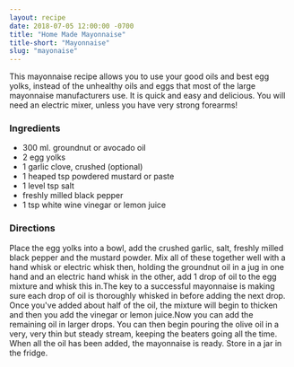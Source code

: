 ```yaml
---
layout: recipe
date: 2018-07-05 12:00:00 -0700
title: "Home Made Mayonnaise"
title-short: "Mayonnaise"
slug: "mayonaise"
---
```


This mayonnaise recipe allows you to use your good oils and best egg yolks, instead of the unhealthy oils and eggs  that most of  the large mayonnaise manufacturers use. It is quick and easy and delicious. You will need an electric mixer, unless you have very strong forearms!

### Ingredients

* 300 ml. groundnut or avocado oil
* 2 egg yolks
* 1 garlic clove, crushed (optional)
* 1 heaped tsp powdered mustard or paste
* 1 level tsp salt
* freshly milled black pepper
* 1 tsp white wine vinegar or lemon juice

### Directions

Place the egg yolks into a bowl, add the crushed garlic, salt, freshly milled black pepper and the mustard powder. Mix all of these together well with a hand whisk or electric whisk then, holding the groundnut oil in a jug in one hand and an electric hand whisk in the other, add 1 drop of oil to the egg mixture and whisk this in.The key to a successful mayonnaise is making sure each drop of oil is thoroughly whisked in before adding the next drop. Once you've added about half of the oil, the mixture will begin to thicken and then you add the vinegar or lemon juice.Now you can add the remaining oil in larger drops. You can then begin pouring the olive oil in a very, very thin but steady stream, keeping the beaters going all the time. When all the oil has been added, the mayonnaise is ready. Store in a jar in the fridge.
